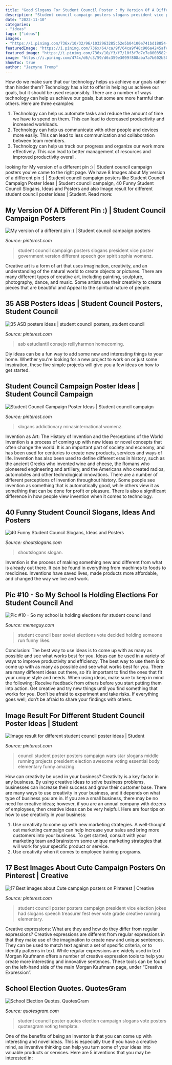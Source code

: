 ```yaml
---
title: "Good Slogans For Student Council Poster : My Version Of A Different Pin :)"
description: "Student council campaign posters slogans president vice poster government version different speech gov spirit sophia womenz"
date: "2022-11-10"
categories:
- "ideas"
tags: ["ideas"]
images:
- "https://i.pinimg.com/736x/10/32/96/1032963285c52e5b04100e741bd18854--poster-ideas.jpg"
featuredImage: "https://i.pinimg.com/736x/64/ca/9f/64ca9f48c906a4245afc478e9354d4be.jpg"
featured_image: "https://i.pinimg.com/736x/10/f3/f7/10f3f7d7e7e8003582fe69a14b6df744.jpg"
image: "https://i.pinimg.com/474x/d6/c3/59/d6c359e3099f808aba7a7b602b50e721.jpg"
ShowToc: true
author: "Jazmyne Tromp"
---
```



How do we make sure that our technology helps us achieve our goals rather than hinder them?
Technology has a lot to offer in helping us achieve our goals, but it should be used responsibly. There are a number of ways technology can help us achieve our goals, but some are more harmful than others. Here are three examples: 
1. Technology can help us automate tasks and reduce the amount of time we have to spend on them. This can lead to decreased productivity and increased workloads. 
2. Technology can help us communicate with other people and devices more easily. This can lead to less communication and collaboration between team members. 
3. Technology can help us track our progress and organize our work more effectively. This can lead to better management of resources and improved productivity overall.

	

		
looking for My version of a different pin :) | Student council campaign posters you've came to the right page. We have 8 Images about My version of a different pin :) | Student council campaign posters like Student Council Campaign Poster Ideas | Student council campaign, 40 Funny Student Council Slogans, Ideas and Posters and also Image result for different student council poster ideas | Student. Read more:
		
    
## My Version Of A Different Pin :) | Student Council Campaign Posters

<img loading=lazy src="https://i.pinimg.com/736x/10/32/96/1032963285c52e5b04100e741bd18854--poster-ideas.jpg" onerror="this.onerror=null;this.src='https://tse3.mm.bing.net/th?id=OIP.C5BLhFDYH4LFjJ1H1xCDmwHaJ7&amp;pid=15.1';" alt="My version of a different pin :) | Student council campaign posters">

_Source: pinterest.com_

>student council campaign posters slogans president vice poster government version different speech gov spirit sophia womenz. 

	

Creative art is a form of art that uses imagination, creativity, and an understanding of the natural world to create objects or pictures. There are many different types of creative art, including painting, sculpture, photography, dance, and music. Some artists use their creativity to create pieces that are beautiful and Appeal to the spiritual nature of people.

    
## 35 ASB Posters Ideas | Student Council Posters, Student Council

<img loading=lazy src="https://i.pinimg.com/474x/d6/c3/59/d6c359e3099f808aba7a7b602b50e721.jpg" onerror="this.onerror=null;this.src='https://tse2.mm.bing.net/th?id=OIP.5aRDjDaFnmwoFuj1_H_itAAAAA&amp;pid=15.1';" alt="35 ASB posters ideas | student council posters, student council">

_Source: pinterest.com_

>asb estudiantil consejo reillyharmon homecoming. 

	

Diy ideas can be a fun way to add some new and interesting things to your home. Whether you're looking for a new project to work on or just some inspiration, these five simple projects will give you a few ideas on how to get started.

    
## Student Council Campaign Poster Ideas | Student Council Campaign

<img loading=lazy src="https://i.pinimg.com/736x/64/ca/9f/64ca9f48c906a4245afc478e9354d4be.jpg" onerror="this.onerror=null;this.src='https://tse4.mm.bing.net/th?id=OIP.qurAubgdJUzky6z9e36JVgHaJ3&amp;pid=15.1';" alt="Student Council Campaign Poster Ideas | Student council campaign">

_Source: pinterest.com_

>slogans addictionary minasinternational womenz. 

	

Invention as Art: The History of Invention and the Perceptions of the World
Invention is a process of coming up with new ideas or novel concepts that often change the world. It is an important part of society and economy, and has been used for centuries to create new products, services and ways of life. Invention has also been used to define different eras in history, such as the ancient Greeks who invented wine and cheese, the Romans who pioneered engineering and artillery, and the Americans who created radios, automobiles and other technological innovations.
There are a number of different perceptions of invention throughout history. Some people see invention as something that is automatically good, while others view it as something that can be done for profit or pleasure. There is also a significant difference in how people view invention when it comes to technology.

    
## 40 Funny Student Council Slogans, Ideas And Posters

<img loading=lazy src="https://shoutslogans.com/wp-content/uploads/2015/08/treasurer-campaign-slogans.gif" onerror="this.onerror=null;this.src='https://tse3.mm.bing.net/th?id=OIP.UeqjiALU275mG5dKs5PqkgAAAA&amp;pid=15.1';" alt="40 Funny Student Council Slogans, Ideas and Posters">

_Source: shoutslogans.com_

>shoutslogans slogan. 

	

Invention is the process of making something new and different from what is already out there. It can be found in everything from machines to foods to medicines. Inventions have saved lives, made products more affordable, and changed the way we live and work.

    
## Pic #10 - So My School Is Holding Elections For Student Council And

<img loading=lazy src="https://memeguy.com/photos/images/pic-10-so-my-school-is-holding-elections-for-student-council-and-someone-has-decided-to-run-as--bear-107888.jpg" onerror="this.onerror=null;this.src='https://tse4.mm.bing.net/th?id=OIP.nGBME7z4zMrBTM336k_I6AHaJ3&amp;pid=15.1';" alt="Pic #10 - So my school is holding elections for student council and">

_Source: memeguy.com_

>student council bear soviet elections vote decided holding someone run funny likes. 

	

Conclusion: The best way to use ideas is to come up with as many as possible and see what works best for you.
Ideas can be used in a variety of ways to improve productivity and efficiency. The best way to use them is to come up with as many as possible and see what works best for you. There are many different ideas out there, so it’s important to find the ones that fit your unique style and needs. When using ideas, make sure to keep in mind the following: Receive feedback from others before you start putting them into action. Get creative and try new things until you find something that works for you. Don’t be afraid to experiment and take risks. If everything goes well, don’t be afraid to share your findings with others.

    
## Image Result For Different Student Council Poster Ideas | Student

<img loading=lazy src="https://i.pinimg.com/736x/10/f3/f7/10f3f7d7e7e8003582fe69a14b6df744.jpg" onerror="this.onerror=null;this.src='https://tse4.mm.bing.net/th?id=OIP.hnVhEDCe6nw6JpAhE1sKsAHaJ3&amp;pid=15.1';" alt="Image result for different student council poster ideas | Student">

_Source: pinterest.com_

>council student poster posters campaign wars star slogans middle running projects president election awesome voting essential body elementary funny amazing. 

	

How can creativity be used in your business?
Creativity is a key factor in any business. By using creative ideas to solve business problems, businesses can increase their success and grow their customer base. There are many ways to use creativity in your business, and it depends on what type of business you are in. If you are a small business, there may be no need for creative ideas; however, if you are an annual company with dozens of employees, then creative ideas can be very helpful. Here are four tips on how to use creativity in your business: 
1) Use creativity to come up with new marketing strategies. A well-thought out marketing campaign can help increase your sales and bring more customers into your business. To get started, consult with your marketing team and brainstorm some unique marketing strategies that will work for your specific product or service. 
2) Use creativity when it comes to employee training programs.

    
## 17 Best Images About Cute Campaign Posters On Pinterest | Creative

<img loading=lazy src="https://s-media-cache-ak0.pinimg.com/736x/70/3a/67/703a673d074544019ad51e97ea14b74e.jpg" onerror="this.onerror=null;this.src='https://tse3.mm.bing.net/th?id=OIP.AmPLawzNRCuiPhPVkCKvnQHaJ3&amp;pid=15.1';" alt="17 Best images about Cute campaign posters on Pinterest | Creative">

_Source: pinterest.com_

>student council poster posters campaign president vice election jokes had slogans speech treasurer fest ever vote grade creative running elementary. 

	

Creative expressions: What are they and how do they differ from regular expressions?
Creative expressions are different from regular expressions in that they make use of the imagination to create new and unique sentences. They can be used to match text against a set of specific criteria, or to identify patterns in text.
While regular expressions are widely used in text Morgan Kaufmann offers a number of creative expression tools to help you create more interesting and innovative sentences. These tools can be found on the left-hand side of the main Morgan Kaufmann page, under “Creative Expression”.

    
## School Election Quotes. QuotesGram

<img loading=lazy src="https://cdn.quotesgram.com/small/12/38/1234476415-f10debd094c4b4f1c7ab97af346c4c19.jpg" onerror="this.onerror=null;this.src='https://tse3.mm.bing.net/th?id=OIP.lDMJaHkClyhpCiGxw6chKwAAAA&amp;pid=15.1';" alt="School Election Quotes. QuotesGram">

_Source: quotesgram.com_

>student council poster quotes election campaign slogans vote posters quotesgram voting template. 

	

One of the benefits of being an inventor is that you can come up with interesting and novel ideas. This is especially true if you have a creative mind, as inventive thinking can help you turn some of your ideas into valuable products or services. Here are 5 inventions that you may be interested in: 

